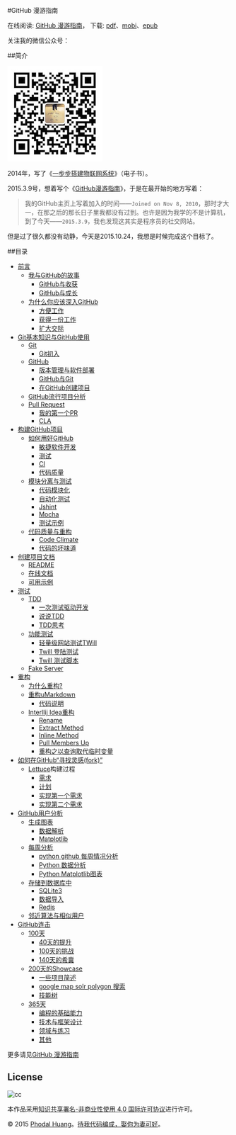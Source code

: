 #GitHub 漫游指南

在线阅读: [GitHub 漫游指南](http://github.phodal.com/)， 下载: [pdf](https://github.com/phodal/github-roam/raw/gh-pages/github-roam.pdf)、[mobi](https://github.com/phodal/github-roam/raw/gh-pages/github-roam.mobi)、[epub](https://github.com/phodal/github-roam/raw/gh-pages/github-roam.epub)

关注我的微信公众号：

##简介

![qrcode](./img/qrcode.jpg)

2014年，写了《[一步步搭建物联网系统](https://github.com/phodal/designiot)》（电子书）。

2015.3.9号，想着写个《[GitHub漫游指南](http://github.phodal.com/)》，于是在最开始的地方写着：

> 我的GitHub主页上写着加入的时间——``Joined on Nov 8, 2010``，那时才大一，在那之后的那长日子里我都没有过到。也许是因为我学的不是计算机，到了今天——``2015.3.9``，我也发现这其实是程序员的社交网站。

但是过了很久都没有动静，今天是2015.10.24，我想是时候完成这个目标了。

##目录

*   [前言](http://github.phodal.com/#前言)
    *   [我与GitHub的故事](http://github.phodal.com/#我与github的故事)
        *   [GitHub与收获](http://github.phodal.com/#github与收获)
        *   [GitHub与成长](http://github.phodal.com/#github与成长)
    *   [为什么你应该深入GitHub](http://github.phodal.com/#为什么你应该深入github)
        *   [方便工作](http://github.phodal.com/#方便工作)
        *   [获得一份工作](http://github.phodal.com/#获得一份工作)
        *   [扩大交际](http://github.phodal.com/#扩大交际)
*   [Git基本知识与GitHub使用](http://github.phodal.com/#git基本知识与github使用)
    *   [Git](http://github.phodal.com/#git)
        *   [Git初入](http://github.phodal.com/#git初入)
    *   [GitHub](http://github.phodal.com/#github)
        *   [版本管理与软件部署](http://github.phodal.com/#版本管理与软件部署)
        *   [GitHub与Git](http://github.phodal.com/#github与git)
        *   [在GitHub创建项目](http://github.phodal.com/#在github创建项目)
    *   [GitHub流行项目分析](http://github.phodal.com/#github流行项目分析)
    *   [Pull Request](http://github.phodal.com/#pull-request)
        *   [我的第一个PR](http://github.phodal.com/#我的第一个pr)
        *   [CLA](http://github.phodal.com/#cla)
*   [构建GitHub项目](http://github.phodal.com/#构建github项目)
    *   [如何用好GitHub](http://github.phodal.com/#如何用好github)
        *   [敏捷软件开发](http://github.phodal.com/#敏捷软件开发)
        *   [测试](http://github.phodal.com/#测试)
        *   [CI](http://github.phodal.com/#ci)
        *   [代码质量](http://github.phodal.com/#代码质量)
    *   [模块分离与测试](http://github.phodal.com/#模块分离与测试)
        *   [代码模块化](http://github.phodal.com/#代码模块化)
        *   [自动化测试](http://github.phodal.com/#自动化测试)
        *   [Jshint](http://github.phodal.com/#jshint)
        *   [Mocha](http://github.phodal.com/#mocha)
        *   [测试示例](http://github.phodal.com/#测试示例)
    *   [代码质量与重构](http://github.phodal.com/#代码质量与重构)
        *   [Code Climate](http://github.phodal.com/#code-climate)
        *   [代码的坏味道](http://github.phodal.com/#代码的坏味道)
*   [创建项目文档](http://github.phodal.com/#创建项目文档)
    *   [README](http://github.phodal.com/#readme)
    *   [在线文档](http://github.phodal.com/#在线文档)
    *   [可用示例](http://github.phodal.com/#可用示例)
*   [测试](http://github.phodal.com/#测试-1)
    *   [TDD](http://github.phodal.com/#tdd)
        *   [一次测试驱动开发](http://github.phodal.com/#一次测试驱动开发)
        *   [说说TDD](http://github.phodal.com/#说说tdd)
        *   [TDD思考](http://github.phodal.com/#tdd思考)
    *   [功能测试](http://github.phodal.com/#功能测试)
        *   [轻量级网站测试TWill](http://github.phodal.com/#轻量级网站测试twill)
        *   [Twill 登陆测试](http://github.phodal.com/#twill-登陆测试)
        *   [Twill 测试脚本](http://github.phodal.com/#twill-测试脚本)
    *   [Fake Server](http://github.phodal.com/#fake-server)
*   [重构](http://github.phodal.com/#重构)
    *   [为什么重构?](http://github.phodal.com/#为什么重构)
    *   [重构uMarkdown](http://github.phodal.com/#重构umarkdown)
        *   [代码说明](http://github.phodal.com/#代码说明)
    *   [Interllij Idea重构](http://github.phodal.com/#interllij-idea重构)
        *   [Rename](http://github.phodal.com/#rename)
        *   [Extract Method](http://github.phodal.com/#extract-method)
        *   [Inline Method](http://github.phodal.com/#inline-method)
        *   [Pull Members Up](http://github.phodal.com/#pull-members-up)
        *   [重构之以查询取代临时变量](http://github.phodal.com/#重构之以查询取代临时变量)
*   [如何在GitHub“寻找灵感(fork)”](http://github.phodal.com/#如何在github寻找灵感fork)
    *   [](http://github.phodal.com/#lettuce构建过程)[Lettuce](https://github.com/phodal/lettuce)构建过程
        *   [需求](http://github.phodal.com/#需求)
        *   [计划](http://github.phodal.com/#计划)
        *   [实现第一个需求](http://github.phodal.com/#实现第一个需求)
        *   [实现第二个需求](http://github.phodal.com/#实现第二个需求)
*   [GitHub用户分析](http://github.phodal.com/#github用户分析)
    *   [生成图表](http://github.phodal.com/#生成图表)
        *   [数据解析](http://github.phodal.com/#数据解析)
        *   [Matplotlib](http://github.phodal.com/#matplotlib)
    *   [每周分析](http://github.phodal.com/#每周分析)
        *   [python github 每周情况分析](http://github.phodal.com/#python-github-每周情况分析)
        *   [Python 数据分析](http://github.phodal.com/#python-数据分析)
        *   [Python Matplotlib图表](http://github.phodal.com/#python-matplotlib图表)
    *   [存储到数据库中](http://github.phodal.com/#存储到数据库中)
        *   [SQLite3](http://github.phodal.com/#sqlite3)
        *   [数据导入](http://github.phodal.com/#数据导入)
        *   [Redis](http://github.phodal.com/#redis)
    *   [邻近算法与相似用户](http://github.phodal.com/#邻近算法与相似用户)
*   [GitHub连击](http://github.phodal.com/#github连击)
    *   [100天](http://github.phodal.com/#天)
        *   [40天的提升](http://github.phodal.com/#天的提升)
        *   [100天的挑战](http://github.phodal.com/#天的挑战)
        *   [140天的希冀](http://github.phodal.com/#天的希冀)
    *   [200天的Showcase](http://github.phodal.com/#天的showcase)
        *   [一些项目简述](http://github.phodal.com/#一些项目简述)
        *   [google map solr polygon 搜索](http://github.phodal.com/#google-map-solr-polygon-搜索)
        *   [技能树](http://github.phodal.com/#技能树)
    *   [365天](http://github.phodal.com/#天-1)
        *   [编程的基础能力](http://github.phodal.com/#编程的基础能力)
        *   [技术与框架设计](http://github.phodal.com/#技术与框架设计)
        *   [领域与练习](http://github.phodal.com/#领域与练习)
        *   [其他](http://github.phodal.com/#其他-1)

更多请见[GitHub 漫游指南](http://github.phodal.com/)

## License

![cc](https://i.creativecommons.org/l/by-nc/4.0/88x31.png)

本作品采用[知识共享署名-非商业性使用 4.0 国际许可协议](http://creativecommons.org/licenses/by-nc/4.0/)进行许可。

© 2015 [Phodal Huang](http://www.phodal.com)。[待我代码编成，娶你为妻可好](http://www.xuntayizhan.com/person/ji-ke-ai-qing-zhi-er-shi-dai-wo-dai-ma-bian-cheng-qu-ni-wei-qi-ke-hao-wan/)。

